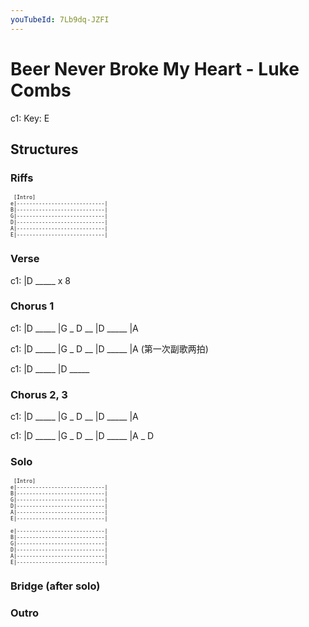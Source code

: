 ```yaml
---
youTubeId: 7Lb9dq-JZFI
---
```


# Beer Never Broke My Heart - Luke Combs

c1: Key: E

## Structures

### Riffs

<span style="font-size:0.7em;">

```
 [Intro]
e|----------------------------|
B|----------------------------|
G|----------------------------|
D|----------------------------|
A|----------------------------|
E|----------------------------|
```
</span>

### Verse

c1: |D _____ x 8

### Chorus 1

c1: |D _____ |G _ D __ |D _____ |A

c1: |D _____ |G _ D __ |D _____ |A (第一次副歌两拍)

c1: |D _____ |D _____

### Chorus 2, 3

c1: |D _____ |G _ D __ |D _____ |A

c1: |D _____ |G _ D __ |D _____ |A _ D

### Solo

<span style="font-size:0.7em;">

```
 [Intro]
e|----------------------------|
B|----------------------------|
G|----------------------------|
D|----------------------------|
A|----------------------------|
E|----------------------------|

e|----------------------------|
B|----------------------------|
G|----------------------------|
D|----------------------------|
A|----------------------------|
E|----------------------------|
```
</span>

### Bridge (after solo)

### Outro

